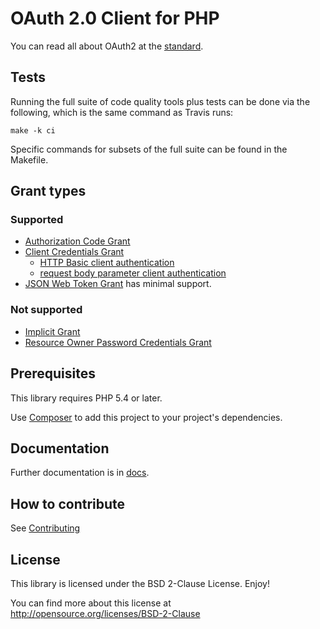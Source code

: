 # OAuth 2.0 Client for PHP

You can read all about OAuth2 at the
[standard](http://tools.ietf.org/html/rfc6749).

## Tests

Running the full suite of code quality tools plus tests can be done via the
following, which is the same command as Travis runs:

```shell
make -k ci
```

Specific commands for subsets of the full suite can be found in the Makefile.

## Grant types

### Supported

* [Authorization Code Grant](http://tools.ietf.org/html/rfc6749#section-4.1)
* [Client Credentials Grant](http://tools.ietf.org/html/rfc6749#section-4.4)
    * [HTTP Basic client authentication](http://tools.ietf.org/html/rfc6749#section-2.3.1)
    * [request body parameter client authentication](http://tools.ietf.org/html/rfc6749#section-2.3.1)
* [JSON Web Token Grant](http://tools.ietf.org/html/draft-ietf-oauth-json-web-token-15)
has minimal support.

### Not supported

* [Implicit Grant](http://tools.ietf.org/html/rfc6749#section-4.2)
* [Resource Owner Password Credentials Grant](http://tools.ietf.org/html/rfc6749#section-4.3)

## Prerequisites

This library requires PHP 5.4 or later.

Use [Composer](https://getcomposer.org/) to add this project to your project's
dependencies.

## Documentation

Further documentation is in [docs](docs/).

## How to contribute

See [Contributing](CONTRIBUTING.md)

## License

This library is licensed under the BSD 2-Clause License. Enjoy!

You can find more about this
license at http://opensource.org/licenses/BSD-2-Clause
